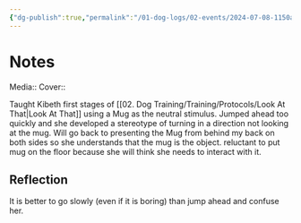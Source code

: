 ```yaml
---
{"dg-publish":true,"permalink":"/01-dog-logs/02-events/2024-07-08-1150am-kibeth-lat-training/","tags":["Doggos/Activity"],"noteIcon":"","created":"2024-07-08T11:51:35.000-03:00","updated":"2024-08-11T20:45:30.045-03:00"}
---
```



# Notes
Media:: 
Cover:: 

Taught Kibeth first stages of [[02. Dog Training/Training/Protocols/Look At That\|Look At That]] using a Mug as the neutral stimulus. Jumped ahead too quickly and she developed a stereotype of turning in a direction not looking at the mug. 
Will go back to presenting the Mug from behind my back on both sides so she understands that the mug is the object. reluctant to put mug on the floor because she will think she needs to interact with it. 
## Reflection
It is better to go slowly (even if it is boring) than jump ahead and confuse her. 
